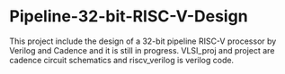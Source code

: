 # Pipeline-32-bit-RISC-V-Design
This project include the design of a 32-bit pipeline RISC-V processor by Verilog and Cadence and it is still in progress.
VLSI_proj and project are cadence circuit schematics and riscv_verilog is verilog code.
